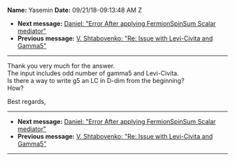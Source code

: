 **Name:** Yasemin
**Date:** 09/21/18-09:13:48 AM Z

  - **Next message:** [Daniel: "Error After applying FermionSpinSum
    Scalar mediator"](1434.html)
  - **Previous message:** [V. Shtabovenko: "Re: Issue with Levi-Civita
    and Gamma5"](1432.html)

-----

Thank you very much for the answer.  
The input includes odd number of gamma5 and Levi-Civita.  
Is there a way to write g5 an LC in D-dim from the beginning?  
How?  

Best regards,  

-----

  - **Next message:** [Daniel: "Error After applying FermionSpinSum
    Scalar mediator"](1434.html)
  - **Previous message:** [V. Shtabovenko: "Re: Issue with Levi-Civita
    and Gamma5"](1432.html)

-----

